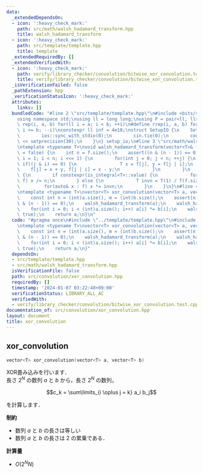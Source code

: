 ```yaml
---
data:
  _extendedDependsOn:
  - icon: ':heavy_check_mark:'
    path: src/math/walsh_hadamard_transform.hpp
    title: walsh_hadamard_transform
  - icon: ':heavy_check_mark:'
    path: src/template/template.hpp
    title: template
  _extendedRequiredBy: []
  _extendedVerifiedWith:
  - icon: ':heavy_check_mark:'
    path: verify/library_checker/convolution/bitwise_xor_convolution.test.cpp
    title: verify/library_checker/convolution/bitwise_xor_convolution.test.cpp
  _isVerificationFailed: false
  _pathExtension: hpp
  _verificationStatusIcon: ':heavy_check_mark:'
  attributes:
    links: []
  bundledCode: "#line 2 \"src/template/template.hpp\"\n#include <bits/stdc++.h>\n\
    using namespace std;\nusing ll = long long;\nusing P = pair<ll, ll>;\n#define\
    \ rep(i, a, b) for(ll i = a; i < b; ++i)\n#define rrep(i, a, b) for(ll i = a;\
    \ i >= b; --i)\nconstexpr ll inf = 4e18;\nstruct SetupIO {\n    SetupIO() {\n\
    \        ios::sync_with_stdio(0);\n        cin.tie(0);\n        cout << fixed\
    \ << setprecision(30);\n    }\n} setup_io;\n#line 3 \"src/math/walsh_hadamard_transform.hpp\"\
    \ntemplate <typename T>\nvoid walsh_hadamard_transform(vector<T>& f, bool inv\
    \ = false) {\n    int n = f.size();\n    assert((n & (n - 1)) == 0);\n    for(int\
    \ i = 1; i < n; i <<= 1) {\n        for(int j = 0; j < n; ++j) {\n           \
    \ if((j & i) == 0) {\n                T x = f[j], y = f[j | i];\n            \
    \    f[j] = x + y, f[j | i] = x - y;\n            }\n        }\n    }\n    if(inv)\
    \ {\n        if constexpr(is_integral<T>::value) {\n            for(auto& x :\
    \ f) x /= n;\n        } else {\n            T invn = T(1) / T(f.size());\n   \
    \         for(auto& x : f) x *= invn;\n        }\n    }\n}\n#line 4 \"src/convolution/xor_convolution.hpp\"\
    \ntemplate <typename T>\nvector<T> xor_convolution(vector<T> a, vector<T> b) {\n\
    \    const int n = (int)a.size(), m = (int)b.size();\n    assert(n == m and (n\
    \ & (n - 1)) == 0);\n    walsh_hadamard_transform(a);\n    walsh_hadamard_transform(b);\n\
    \    for(int i = 0; i < (int)a.size(); i++) a[i] *= b[i];\n    walsh_hadamard_transform(a,\
    \ true);\n    return a;\n}\n"
  code: "#pragma once\n#include \"../template/template.hpp\"\n#include \"../math/walsh_hadamard_transform.hpp\"\
    \ntemplate <typename T>\nvector<T> xor_convolution(vector<T> a, vector<T> b) {\n\
    \    const int n = (int)a.size(), m = (int)b.size();\n    assert(n == m and (n\
    \ & (n - 1)) == 0);\n    walsh_hadamard_transform(a);\n    walsh_hadamard_transform(b);\n\
    \    for(int i = 0; i < (int)a.size(); i++) a[i] *= b[i];\n    walsh_hadamard_transform(a,\
    \ true);\n    return a;\n}"
  dependsOn:
  - src/template/template.hpp
  - src/math/walsh_hadamard_transform.hpp
  isVerificationFile: false
  path: src/convolution/xor_convolution.hpp
  requiredBy: []
  timestamp: '2024-01-07 03:22:48+09:00'
  verificationStatus: LIBRARY_ALL_AC
  verifiedWith:
  - verify/library_checker/convolution/bitwise_xor_convolution.test.cpp
documentation_of: src/convolution/xor_convolution.hpp
layout: document
title: xor_convolution
---
```


## xor_convolution

```cpp
vector<T> xor_convolution(vector<T> a, vector<T> b)
```

XOR畳み込みを行います．<br>
長さ $2^N$ の数列 $a$ と $b$ から，長さ $2^N$ の数列，

$$c_k = \sum\limits_{i \oplus j = k} a_i b_j$$

を計算します．

**制約**

- 数列 $a$ と $b$ の長さは等しい
- 数列 $a$ と $b$ の長さは $2$ の累乗である．

**計算量**

- $O(2^N N)$